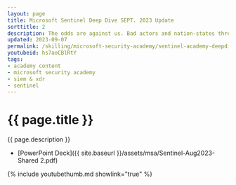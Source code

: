 ```yaml
---
layout: page
title: Microsoft Sentinel Deep Dive SEPT. 2023 Update
sorttitle: 2
description: The odds are against us. Bad actors and nation-states threaten our secure industries, businesses, and livelihoods. Attacks are growing in complexity, as seen with STORM-0558’s recent hack. If you’re a Microsoft partner or MSSP (Managed Security Service Provider) wanting to protect against threats, learn how to fight back with our comprehensive deep dive into Microsoft Sentinel. In three hours, learn everything you need to harness the full capabilities of Microsoft Sentinel.
updated: 2023-09-07
permalink: /skilling/microsoft-security-academy/sentinel-academy-deepdiveupdate
youtubeid: hs7aoCBlRtY
tags: 
- academy content
- microsoft security academy
- siem & xdr
- sentinel
---
```


# {{ page.title }}

{{ page.description }}

* [PowerPoint Deck]({{ site.baseurl }}/assets/msa/Sentinel-Aug2023-Shared 2.pdf)

{% include youtubethumb.md showlink="true" %}